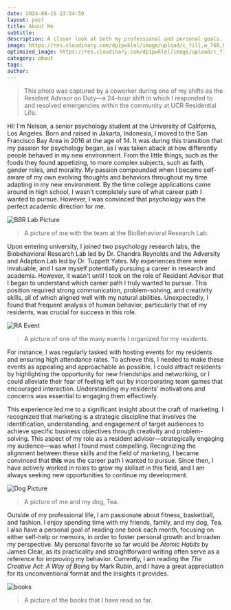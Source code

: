 ```yaml
---
date: 2024-08-15 23:54:59
layout: post
title: About Me
subtitle: 
description: A closer look at both my professional and personal goals.
image: https://res.cloudinary.com/dp1pwklel/image/upload/c_fill,w_760,h_399/v1724221128/catucr_epguol.jpg
optimized_image: https://res.cloudinary.com/dp1pwklel/image/upload/c_fill,w_380,h_200/v1724221128/catucr_epguol.jpg
category: about
tags:
author: 
---
```


> This photo was captured by a coworker during one of my shifts as the Resident Advisor on Duty—a 24-hour shift in which I responded to and resolved emergencies within the community at UCR Residential Life.

Hi! I'm Nelson, a senior psychology student at the University of California, Los Angeles. Born and raised in Jakarta, Indonesia, I moved to the San Francisco Bay Area in 2016 at the age of 14. It was during this transition that my passion for psychology began, as I was taken aback at how differently people behaved in my new environment. From the little things, such as the foods they found appetizing, to more complex subjects, such as faith, gender roles, and morality. My passion compounded when I became self-aware of my own evolving thoughts and behaviors throughout my time adapting in my new environment. By the time college applications came around in high school, I wasn't completely sure of what career path I wanted to pursue. However, I was convinced that psychology was the perfect academic direction for me.

<div class="image-container-post">
  <img src="https://res.cloudinary.com/dp1pwklel/image/upload/v1725419438/Screenshot_2024-09-03_at_11.10.27_PM_zdgi49.png" alt="BBR Lab Picture">
</div>

> A picture of me with the team at the BioBehavioral Research Lab.

Upon entering university, I joined two psychology research labs, the Biobehavioral Research Lab led by Dr. Chandra Reynolds and the Adversity and Adaption Lab led by Dr. Tuppett Yates. My experiences there were invaluable, and I saw myself potentially pursuing a career in research and academia. However, it wasn't until I took on the role of Resident Advisor that I began to understand which career path I truly wanted to pursue. This position required strong communication, problem-solving, and creativity skills, all of which aligned well with my natural abilities. Unexpectedly, I found that frequent analysis of human behavior, particularly that of my residents, was crucial for success in this role.

<div class="image-container-post">
  <img src="https://res.cloudinary.com/dp1pwklel/image/upload/v1725419306/Screenshot_2024-09-03_at_11.08.15_PM_pg6rfr.png" alt="RA Event">
</div>

> A picture of one of the many events I organized for my residents.

For instance, I was regularly tasked with hosting events for my residents and ensuring high attendance rates. To achieve this, I needed to make these events as appealing and approachable as possible. I could attract residents by highlighting the opportunity for new friendships and networking, or I could alleviate their fear of feeling left out by incorporating team games that encouraged interaction. Understanding my residents' motivations and concerns was essential to engaging them effectively.

This experience led me to a significant insight about the craft of marketing. I recognized that marketing is a strategic discipline that involves the identification, understanding, and engagement of target audiences to achieve specific business objectives through creativity and problem-solving. This aspect of my role as a resident advisor—strategically engaging my audience—was what I found most compelling. Recognizing the alignment between these skills and the field of marketing, I became convinced that **this** was the career path I wanted to pursue. Since then, I have actively worked in roles to grow my skillset in this field, and I am always seeking new opportunities to continue my development.

<div class="image-container-post">
  <img src="https://res.cloudinary.com/dp1pwklel/image/upload/v1725643675/Screenshot_2024-09-06_at_1.27.09_PM_vrwdbv.png" alt="Dog Picture">
</div>

> A picture of me and my dog, Tea.

Outside of my professional life, I am passionate about fitness, basketball, and fashion. I enjoy spending time with my friends, family, and my dog, Tea. I also have a personal goal of reading one book each month, focusing on either self-help or memoirs, in order to foster personal growth and broaden my perspective. My personal favorite so far would be <I>Atomic Habits</I> by James Clear, as its practicality and straightforward writing often serve as a reference for improving my behavior. Currently, I am reading the <I> The Creative Act: A Way of Being</I> by Mark Rubin, and I have a great appreciation for its unconventional format and the insights it provides.

<div class="image-container-post">
  <img src="https://res.cloudinary.com/dp1pwklel/image/upload/v1725471538/books_szlsjx.png" alt="books">
</div>

> A picture of the books that I have read so far.